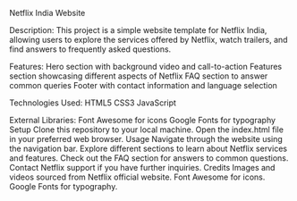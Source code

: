 Netflix India Website


Description:
This project is a simple website template for Netflix India, allowing users to explore the services offered by Netflix, watch trailers, and find answers to frequently asked questions.

Features:
Hero section with background video and call-to-action
Features section showcasing different aspects of Netflix
FAQ section to answer common queries
Footer with contact information and language selection

Technologies Used:
HTML5
CSS3
JavaScript

External Libraries:
Font Awesome for icons
Google Fonts for typography
Setup
Clone this repository to your local machine.
Open the index.html file in your preferred web browser.
Usage
Navigate through the website using the navigation bar.
Explore different sections to learn about Netflix services and features.
Check out the FAQ section for answers to common questions.
Contact Netflix support if you have further inquiries.
Credits
Images and videos sourced from Netflix official website.
Font Awesome for icons.
Google Fonts for typography.
